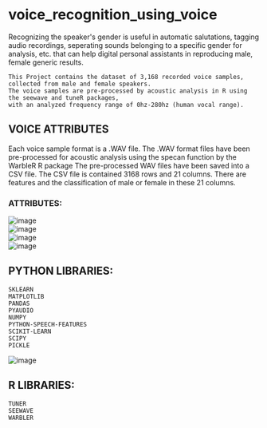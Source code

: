 # voice_recognition_using_voice
Recognizing the speaker's gender is useful in automatic salutations, tagging audio recordings, seperating sounds belonging to a specific gender for analysis, etc. that can help digital personal assistants in reproducing male, female generic results.  
```
This Project contains the dataset of 3,168 recorded voice samples, collected from male and female speakers.  
The voice samples are pre-processed by acoustic analysis in R using the seewave and tuneR packages,  
with an analyzed frequency range of 0hz-280hz (human vocal range).
```
  
 ## VOICE ATTRIBUTES  
 
Each voice sample format is a .WAV file. The .WAV format 
files have been pre-processed for acoustic analysis using the 
specan function by the WarbleR R package 
The pre-processed WAV files have been saved into a CSV 
file. The CSV file is contained 3168 rows and 21 columns. 
There are features and the classification of male or female in 
these 21 columns.
### ATTRIBUTES: 

![image](https://user-images.githubusercontent.com/114367518/219280414-9fa97e06-7387-4c2c-9949-3553c18d905d.png)    
![image](https://user-images.githubusercontent.com/114367518/219279987-58766ee2-f7e1-4fa4-881c-02acc8c9f692.png)  
![image](https://user-images.githubusercontent.com/114367518/219280012-e15613f6-ee44-4a48-99b9-c728d1eab976.png)  
![image](https://user-images.githubusercontent.com/114367518/219280036-b90541f0-1a92-441c-aaa6-31b68df84d60.png)  


## PYTHON LIBRARIES:
```
SKLEARN  
MATPLOTLIB    
PANDAS  
PYAUDIO  
NUMPY  
PYTHON-SPEECH-FEATURES  
SCIKIT-LEARN  
SCIPY  
PICKLE  
```
![image](https://user-images.githubusercontent.com/114367518/219280678-5c06e50e-4690-466d-9468-2c963a537532.png)  


## R LIBRARIES:

```
TUNER
SEEWAVE
WARBLER
```







